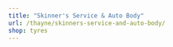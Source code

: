 ```yaml
---
title: "Skinner's Service & Auto Body"
url: /thayne/skinners-service-and-auto-body/
shop: tyres
---
```

